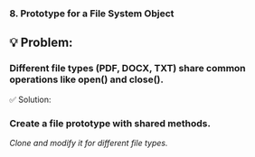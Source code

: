 ### 8. Prototype for a File System Object
## 💡 Problem:
### Different file types (PDF, DOCX, TXT) share common operations like open() and close().

✅ Solution:

### Create a file prototype with shared methods.
*Clone and modify it for different file types.*